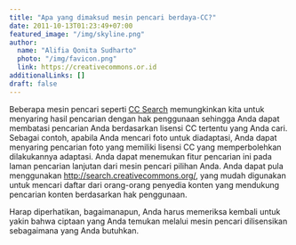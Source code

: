 ```yaml
---
title: "Apa yang dimaksud mesin pencari berdaya-CC?"
date: 2011-10-13T01:23:49+07:00
featured_image: "/img/skyline.png"
author:
  name: "Alifia Qonita Sudharto"
  photo: "/img/favicon.png"
  link: https://creativecommons.or.id
additionalLinks: []
draft: false
---
```


Beberapa mesin pencari seperti [CC Search](http://www.google.com/advanced_search?hl=en">Google) memungkinkan kita untuk menyaring hasil pencarian dengan hak penggunaan sehingga Anda dapat membatasi pencarian Anda berdasarkan lisensi CC tertentu yang Anda cari. Sebagai contoh, apabila Anda mencari foto untuk diadaptasi, Anda dapat menyaring pencarian foto yang memiliki lisensi CC yang memperbolehkan dilakukannya adaptasi. Anda dapat menemukan fitur pencarian ini pada laman pencarian lanjutan dari mesin pencari pilihan Anda. Anda dapat pula menggunakan http://search.creativecommons.org/, yang mudah digunakan untuk mencari daftar dari orang-orang penyedia konten yang mendukung pencarian konten berdasarkan hak penggunaan.

Harap diperhatikan, bagaimanapun, Anda harus memeriksa kembali untuk yakin bahwa ciptaan yang Anda temukan melalui mesin pencari dilisensikan sebagaimana yang Anda butuhkan.